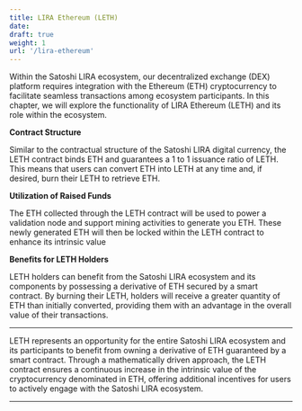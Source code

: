```yaml
---
title: LIRA Ethereum (LETH)
date:
draft: true
weight: 1
url: '/lira-ethereum'
---
```


Within the Satoshi LIRA ecosystem, our decentralized exchange (DEX) platform
requires integration with the Ethereum (ETH) cryptocurrency to facilitate seamless
transactions among ecosystem participants. In this chapter, we will explore the functionality
of LIRA Ethereum (LETH) and its role within the ecosystem.

**Contract Structure**

Similar to the contractual structure of the Satoshi LIRA digital currency, the LETH contract 
binds ETH and guarantees a 1 to 1 issuance ratio of LETH.
This means that users can convert ETH into LETH at any time and, if desired, burn their LETH to retrieve ETH.

**Utilization of Raised Funds**

The ETH collected through the LETH contract will be used to power a validation node and support mining activities
to generate you ETH. These newly generated ETH will then be locked within the LETH contract to enhance its intrinsic value

**Benefits for LETH Holders**

LETH holders can benefit from the Satoshi LIRA ecosystem and its components by possessing a derivative of ETH secured
by a smart contract. By burning their LETH, holders will receive a greater quantity of ETH than initially
converted, providing them with an advantage in the overall value of their transactions.




---

LETH represents an opportunity for the entire Satoshi LIRA ecosystem and its participants to benefit from owning
a derivative of ETH guaranteed by a smart contract. Through a mathematically driven approach, the LETH contract
ensures a continuous increase in the intrinsic value of the cryptocurrency denominated in ETH, offering 
additional incentives for users to actively engage with the Satoshi LIRA ecosystem.

---
